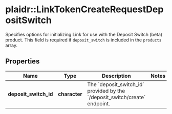 # plaidr::LinkTokenCreateRequestDepositSwitch

Specifies options for initializing Link for use with the Deposit Switch (beta) product. This field is required if `deposit_switch` is included in the `products` array.

## Properties
Name | Type | Description | Notes
------------ | ------------- | ------------- | -------------
**deposit_switch_id** | **character** | The &#x60;deposit_switch_id&#x60; provided by the &#x60;/deposit_switch/create&#x60; endpoint. | 


